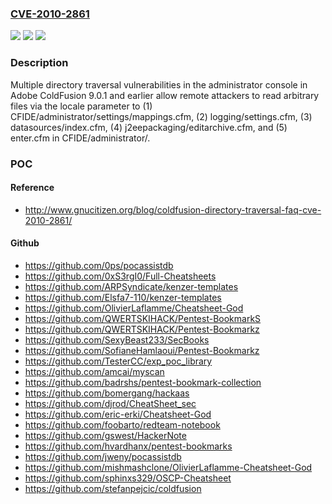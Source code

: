 ### [CVE-2010-2861](https://cve.mitre.org/cgi-bin/cvename.cgi?name=CVE-2010-2861)
![](https://img.shields.io/static/v1?label=Product&message=n%2Fa&color=blue)
![](https://img.shields.io/static/v1?label=Version&message=n%2Fa&color=blue)
![](https://img.shields.io/static/v1?label=Vulnerability&message=n%2Fa&color=brighgreen)

### Description

Multiple directory traversal vulnerabilities in the administrator console in Adobe ColdFusion 9.0.1 and earlier allow remote attackers to read arbitrary files via the locale parameter to (1) CFIDE/administrator/settings/mappings.cfm, (2) logging/settings.cfm, (3) datasources/index.cfm, (4) j2eepackaging/editarchive.cfm, and (5) enter.cfm in CFIDE/administrator/.

### POC

#### Reference
- http://www.gnucitizen.org/blog/coldfusion-directory-traversal-faq-cve-2010-2861/

#### Github
- https://github.com/0ps/pocassistdb
- https://github.com/0xS3rgI0/Full-Cheatsheets
- https://github.com/ARPSyndicate/kenzer-templates
- https://github.com/Elsfa7-110/kenzer-templates
- https://github.com/OlivierLaflamme/Cheatsheet-God
- https://github.com/QWERTSKIHACK/Pentest-BookmarkS
- https://github.com/QWERTSKIHACK/Pentest-Bookmarkz
- https://github.com/SexyBeast233/SecBooks
- https://github.com/SofianeHamlaoui/Pentest-Bookmarkz
- https://github.com/TesterCC/exp_poc_library
- https://github.com/amcai/myscan
- https://github.com/badrshs/pentest-bookmark-collection
- https://github.com/bomergang/hackaas
- https://github.com/djrod/CheatSheet_sec
- https://github.com/eric-erki/Cheatsheet-God
- https://github.com/foobarto/redteam-notebook
- https://github.com/gswest/HackerNote
- https://github.com/hvardhanx/pentest-bookmarks
- https://github.com/jweny/pocassistdb
- https://github.com/mishmashclone/OlivierLaflamme-Cheatsheet-God
- https://github.com/sphinxs329/OSCP-Cheatsheet
- https://github.com/stefanpejcic/coldfusion

